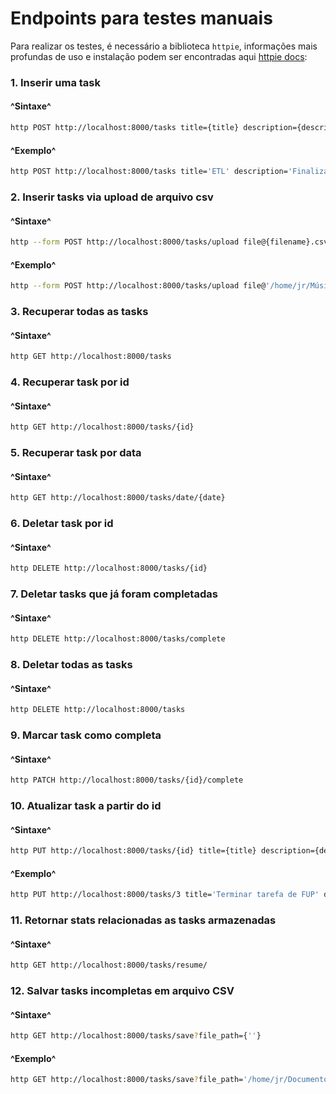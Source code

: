 # Endpoints para testes manuais

Para realizar os testes, é necessário a biblioteca `httpie`, informações mais profundas de uso e instalação podem ser encontradas aqui [httpie docs](https://httpie.io/docs/cli/installation):

### 1. Inserir uma task

#### ^Sintaxe^
<!--MAIN_BEGIN-->
```bash
http POST http://localhost:8000/tasks title={title} description={description}
```
<!--MAIN_END-->

#### ^Exemplo^
<!--MAIN_BEGIN-->
```bash
http POST http://localhost:8000/tasks title='ETL' description='Finalizar método de validação de schema'
```
<!--MAIN_END-->

### 2. Inserir tasks via upload de arquivo csv

#### ^Sintaxe^
<!--MAIN_BEGIN-->
```bash
http --form POST http://localhost:8000/tasks/upload file@{filename}.csv
```
<!--MAIN_END-->

#### ^Exemplo^
<!--MAIN_BEGIN-->
```bash
http --form POST http://localhost:8000/tasks/upload file@'/home/jr/Música/tasks'.csv
```
<!--MAIN_END-->

### 3. Recuperar todas as tasks

#### ^Sintaxe^
<!--MAIN_BEGIN-->
```bash
http GET http://localhost:8000/tasks
```
<!--MAIN_END-->

### 4. Recuperar task por id

#### ^Sintaxe^
<!--MAIN_BEGIN-->
```bash
http GET http://localhost:8000/tasks/{id}
```
<!--MAIN_END-->

### 5. Recuperar task por data

#### ^Sintaxe^
<!--MAIN_BEGIN-->
```bash
http GET http://localhost:8000/tasks/date/{date}
```
<!--MAIN_END-->

### 6. Deletar task por id

#### ^Sintaxe^
<!--MAIN_BEGIN-->
```bash
http DELETE http://localhost:8000/tasks/{id}
```
<!--MAIN_END-->

### 7. Deletar tasks que já foram completadas

#### ^Sintaxe^
<!--MAIN_BEGIN-->
```bash
http DELETE http://localhost:8000/tasks/complete
```
<!--MAIN_END-->

### 8. Deletar todas as tasks

#### ^Sintaxe^
<!--MAIN_BEGIN-->
```bash
http DELETE http://localhost:8000/tasks
```
<!--MAIN_END-->


### 9. Marcar task como completa

#### ^Sintaxe^
<!--MAIN_BEGIN-->
```bash
http PATCH http://localhost:8000/tasks/{id}/complete
```
<!--MAIN_END-->

### 10. Atualizar task a partir do id

#### ^Sintaxe^
<!--MAIN_BEGIN-->
```bash
http PUT http://localhost:8000/tasks/{id} title={title} description={description}
```
<!--MAIN_END-->


#### ^Exemplo^

<!--MAIN_BEGIN-->
```bash
http PUT http://localhost:8000/tasks/3 title='Terminar tarefa de FUP' description=' Estudar conceitos de matrizes e sua sintaxe na Linguagem C'
```
<!--MAIN_END-->


### 11. Retornar stats relacionadas as tasks armazenadas

#### ^Sintaxe^
<!--MAIN_BEGIN-->
```bash
http GET http://localhost:8000/tasks/resume/
```
<!--MAIN_END-->

### 12. Salvar tasks incompletas em arquivo CSV

#### ^Sintaxe^
<!--MAIN_BEGIN-->
```bash
http GET http://localhost:8000/tasks/save?file_path={''}
```
<!--MAIN_END-->

#### ^Exemplo^

<!--MAIN_BEGIN-->
```bash
http GET http://localhost:8000/tasks/save?file_path='/home/jr/Documentos/tasks.csv'
```
<!--MAIN_END-->

